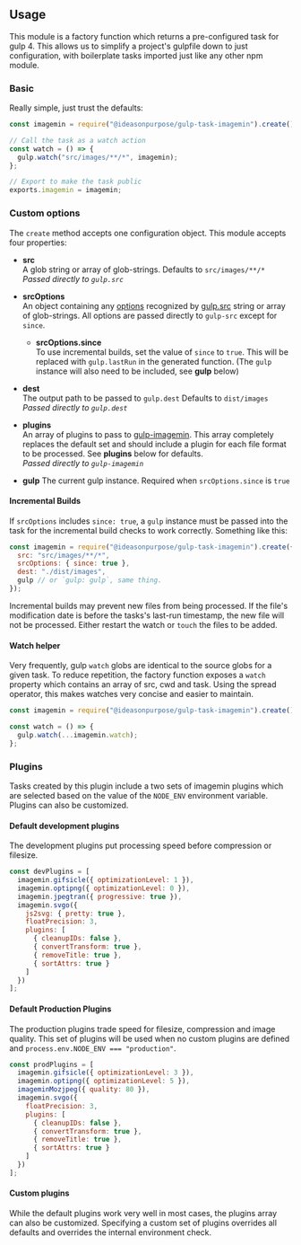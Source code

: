 ## Usage

This module is a factory function which returns a pre-configured task for gulp 4. This allows us to simplify a project's gulpfile down to just configuration, with boilerplate tasks imported just like any other npm module.

### Basic

Really simple, just trust the defaults:

```js
const imagemin = require("@ideasonpurpose/gulp-task-imagemin").create();

// Call the task as a watch action
const watch = () => {
  gulp.watch("src/images/**/*", imagemin);
};

// Export to make the task public
exports.imagemin = imagemin;
```

### Custom options

The `create` method accepts one configuration object. This module accepts four properties:

- **src**  
  A glob string or array of glob-strings. Defaults to `src/images/**/*`  
  _Passed directly to `gulp.src`_

- **srcOptions**  
  An object containing any [options][srcoptions] recognized by [gulp.src][] string or array of glob-strings. All options are passed directly to `gulp-src` except for `since`.

  - **srcOptions.since**  
    To use incremental builds, set the value of `since` to `true`. This will be replaced with `gulp.lastRun` in the generated function. (The `gulp` instance will also need to be included, see **gulp** below)

- **dest**  
  The output path to be passed to `gulp.dest` Defaults to `dist/images`
  _Passed directly to `gulp.dest`_

- **plugins**  
  An array of plugins to pass to [gulp-imagemin][]. This array completely replaces the default set and should include a plugin for each file format to be processed. See **plugins** below for defaults.  
  _Passed directly to `gulp-imagemin`_

- **gulp**
  The current gulp instance. Required when `srcOptions.since` is `true`

#### Incremental Builds

If `srcOptions` includes `since: true`, a `gulp` instance must be passed into the task for the incremental build checks to work correctly. Something like this:

```js
const imagemin = require("@ideasonpurpose/gulp-task-imagemin").create({
  src: "src/images/**/*",
  srcOptions: { since: true },
  dest: "./dist/images",
  gulp // or `gulp: gulp`, same thing.
});
```

Incremental builds may prevent new files from being processed. If the file's modification date is before the tasks's last-run timestamp, the new file will not be processed. Either restart the watch or `touch` the files to be added.

#### Watch helper

Very frequently, gulp `watch` globs are identical to the source globs for a given task. To reduce repetition, the factory function exposes a `watch` property which contains an array of src, cwd and task. Using the spread operator, this makes watches very concise and easier to maintain.

```js
const imagemin = require("@ideasonpurpose/gulp-task-imagemin").create();

const watch = () => {
  gulp.watch(...imagemin.watch);
};
```

### Plugins

Tasks created by this plugin include a two sets of imagemin plugins which are selected based on the value of the `NODE_ENV` environment variable. Plugins can also be customized.

#### Default development plugins

The development plugins put processing speed before compression or filesize.

```js
const devPlugins = [
  imagemin.gifsicle({ optimizationLevel: 1 }),
  imagemin.optipng({ optimizationLevel: 0 }),
  imagemin.jpegtran({ progressive: true }),
  imagemin.svgo({
    js2svg: { pretty: true },
    floatPrecision: 3,
    plugins: [
      { cleanupIDs: false },
      { convertTransform: true },
      { removeTitle: true },
      { sortAttrs: true }
    ]
  })
];
```

#### Default Production Plugins

The production plugins trade speed for filesize, compression and image quality. This set of plugins will be used when no custom plugins are defined and `process.env.NODE_ENV === "production"`.

```js
const prodPlugins = [
  imagemin.gifsicle({ optimizationLevel: 3 }),
  imagemin.optipng({ optimizationLevel: 5 }),
  imageminMozjpeg({ quality: 80 }),
  imagemin.svgo({
    floatPrecision: 3,
    plugins: [
      { cleanupIDs: false },
      { convertTransform: true },
      { removeTitle: true },
      { sortAttrs: true }
    ]
  })
];
```

#### Custom plugins

While the default plugins work very well in most cases, the plugins array can also be customized. Specifying a custom set of plugins overrides all defaults and overrides the internal environment check.

[gulp.src]: https://gulpjs.com/docs/en/api/src
[srcoptions]: https://gulpjs.com/docs/en/api/src#options
[gulp-imagemin]: https://github.com/sindresorhus/gulp-imagemin
